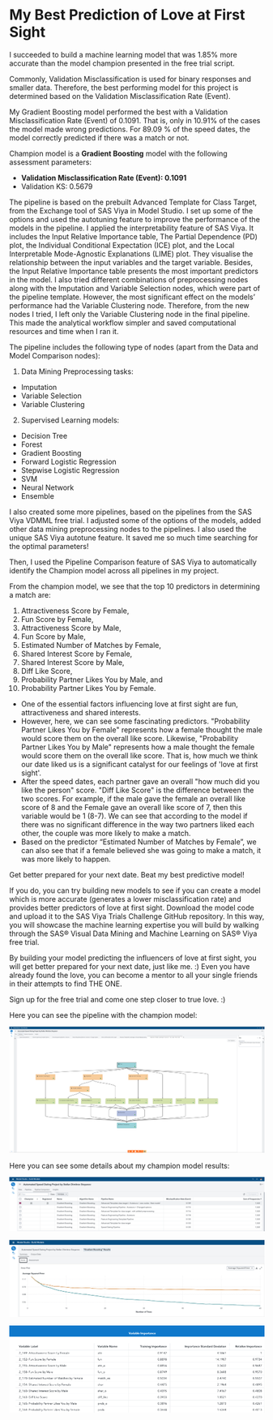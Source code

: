 # My Best Prediction of Love at First Sight

I succeeded to build a machine learning model that was 1.85% more accurate than the model champion presented in the free trial script.

Commonly, Validation Misclassification is used for binary responses and smaller data. Therefore, the best performing model for this project is determined based on the Validation Misclassification Rate (Event).

My Gradient Boosting model performed the best with a Validation Misclassification Rate (Event) of 0.1091. That is, only in 10.91% of the cases the model made wrong predictions. For 89.09 % of the speed dates, the model correctly predicted if there was a match or not.

Champion model is a **Gradient Boosting** model with the following assessment parameters:

- **Validation Misclassification Rate (Event): 0.1091**
- Validation KS: 0.5679

The pipeline is based on the prebuilt Advanced Template for Class Target, from the Exchange tool of SAS Viya in Model Studio. I set up some of the options and used the autotuning feature to improve the performance of the models in the pipeline. I applied the interpretability feature of SAS Viya. It includes the Input Relative Importance table, The Partial Dependence (PD) plot, the Individual Conditional Expectation (ICE) plot, and the Local Interpretable Mode-Agnostic Explanations (LIME) plot. They visualise the relationship between the input variables and the target variable. Besides, the Input Relative Importance table presents the most important predictors in the model.  I also tried different combinations of preprocessing nodes along with the Imputation and Variable Selection nodes, which were part of the pipeline template. However, the most significant effect on the models’ performance had the Variable Clustering node. Therefore, from the new nodes I tried, I left only the Variable Clustering node in the final pipeline. This made the analytical workflow simpler and saved computational resources and time when I ran it.

The pipeline includes the following type of nodes (apart from the Data and Model Comparison nodes):

1.  Data Mining Preprocessing tasks:

- Imputation
- Variable Selection
- Variable Clustering

2.  Supervised Learning models:
- Decision Tree
- Forest
- Gradient Boosting
- Forward Logistic Regression
- Stepwise Logistic Regression
- SVM
- Neural Network
- Ensemble

I also created some more pipelines, based on the pipelines from the SAS Viya VDMML free trial. I adjusted some of the options of the models, added other data mining preprocessing nodes to the pipelines. I also used the unique SAS Viya autotune feature. It saved me so much time searching for the optimal parameters!

Then, I used the Pipeline Comparison feature of SAS Viya to automatically identify the Champion model across all pipelines in my project.

From the champion model, we see that the top 10 predictors in determining a match are:

1.  Attractiveness Score by Female,
1.  Fun Score by Female,
1.  Attractiveness Score by Male,
1.  Fun Score by Male,
1.  Estimated Number of Matches by Female,
1.  Shared Interest Score by Female,
1.  Shared Interest Score by Male,
1.  Diff Like Score,
1.  Probability Partner Likes You by Male, and
1.  Probability Partner Likes You by Female.

- One of the essential factors influencing love at first sight are fun, attractiveness and shared interests.
- However, here, we can see some fascinating predictors. "Probability Partner Likes You by Female" represents how a female thought the male would score them on the overall like score. Likewise, "Probability Partner Likes You by Male" represents how a male thought the female would score them on the overall like score. That is, how much we think our date liked us is a significant catalyst for our feelings of 'love at first sight'.
- After the speed dates, each partner gave an overall "how much did you like the person" score. "Diff Like Score" is the difference between the two scores. For example, if the male gave the female an overall like score of 8 and the Female gave an overall like score of 7, then this variable would be 1 (8-7). We can see that according to the model if there was no significant difference in the way two partners liked each other, the couple was more likely to make a match.
- Based on the predictor “Estimated Number of Matches by Female”, we can also see that if a female believed she was going to make a match, it was more likely to happen.

Get better prepared for your next date. Beat my best predictive model! 

If you do, you can try building new models to see if you can create a model which is more accurate (generates a lower misclassification rate) and provides better predictors of love at first sight. Download the model code and upload it to the SAS Viya Trials Challenge GitHub repository. In this way, you will showcase the machine learning expertise you will build by walking through the SAS® Visual Data Mining and Machine Learning on SAS® Viya free trial.

By building your model predicting the influencers of love at first sight, you will get better prepared for your next date, just like me. :) Even you have already found the love, you can become a mentor to all your single friends in their attempts to find THE ONE.

Sign up for the free trial and come one step closer to true love. :)

Here you can see the pipeline with the champion model:

![Pipeline with the champion model](./1_champion_model.png "Pipeline with the champion model")

Here you can see some details about my champion model results:

![Pipelines model champions comparison](./2_champions_comparison.png "Pipelines model champion comparison")
 
![ASE of the champion model](./3_ase_of_champion.png "ASE of the champion model")

![Variable Importance of the Champion Model](./4_variable_importance.png "Variable Importance of the Champion Model")
